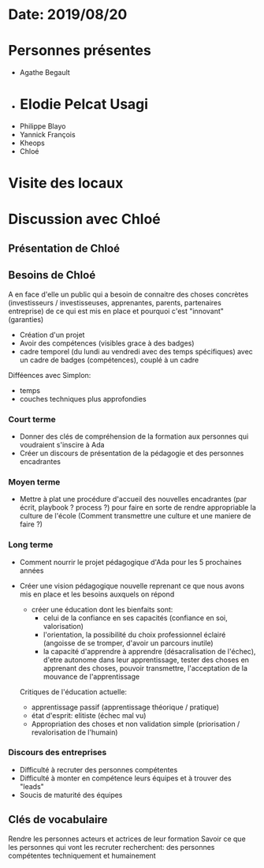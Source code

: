 # Date: 2019/08/20

# Personnes présentes
- Agathe Begault
- # Elodie Pelcat Usagi
- Philippe Blayo
- Yannick François
- Kheops
- Chloé

# Visite des locaux

# Discussion avec Chloé

## Présentation de Chloé

## Besoins de Chloé

A en face d'elle un public qui a besoin de connaitre des choses concrètes (investisseurs / investisseuses, apprenantes, parents, partenaires entreprise) de ce qui est mis en place et pourquoi c'est "innovant" (garanties)
- Création d'un projet
- Avoir des compétences (visibles grace à des badges)
- cadre temporel (du lundi au vendredi avec des temps spécifiques) avec un cadre de badges (compétences), couplé à un cadre

Difféences avec Simplon:
- temps
- couches techniques plus approfondies

### Court terme
- Donner des clés de compréhension de la formation aux personnes qui voudraient s'inscire à Ada
- Créer un discours de présentation de la pédagogie et des personnes encadrantes

### Moyen terme

- Mettre à plat une procédure d'accueil des nouvelles encadrantes (par écrit, playbook ? process ?) pour faire en sorte de rendre appropriable la culture de l'école (Comment transmettre une culture et une maniere de faire ?)

### Long terme
- Comment nourrir le projet pédagogique d'Ada pour les 5 prochaines années
- Créer une vision pédagogique nouvelle reprenant ce que nous avons mis en place et les besoins auxquels on répond
  - créer une éducation dont les bienfaits sont:
    - celui de la confiance en ses capacités (confiance en soi, valorisation)
    - l'orientation, la possibilité du choix professionnel éclairé (angoisse de se tromper, d'avoir un parcours inutile)
    - la capacité d'apprendre à apprendre (désacralisation de l'échec), d'etre autonome dans leur apprentissage, tester des choses en apprenant des choses, pouvoir transmettre, l'acceptation de la mouvance de l'apprentissage

  Critiques de l'éducation actuelle:
  - apprentissage passif (apprentissage théorique / pratique)
  - état d'esprit: elitiste (échec mal vu)
  - Appropriation des choses et non validation simple (priorisation / revalorisation de l'humain)

### Discours des entreprises
- Difficulté à recruter des personnes compétentes
- Difficulté à monter en compétence leurs équipes et à trouver des "leads"
- Soucis de maturité des équipes

## Clés de vocabulaire

Rendre les personnes acteurs et actrices de leur formation
Savoir ce que les personnes qui vont les recruter recherchent: des personnes compétentes techniquement et humainement
